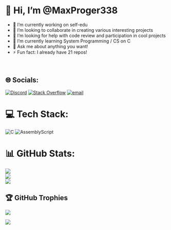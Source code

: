 # 👋 Hi, I’m @MaxProger338

- 🔭 I’m currently working on self-edu<br>
- 👯 I’m looking to collaborate in creating various interesting projects<br>
- 🤝 I’m looking for help with code review and participation in cool projects<br>
- 🌱 I’m currently learning System Programming / CS on C<br>
- 💬 Ask me about anything you want!<br>
- ⚡ Fun fact: I already have 21 repos!<br>
<br>

## 🌐 Socials:
[![Discord](https://img.shields.io/badge/Discord-%237289DA.svg?logo=discord&logoColor=white)](https://discord.gg/...) [![Stack Overflow](https://img.shields.io/badge/-Stackoverflow-FE7A16?logo=stack-overflow&logoColor=white)](https://stackoverflow.com/users/28635016) [![email](https://img.shields.io/badge/Email-D14836?logo=gmail&logoColor=white)](mailto:maxproger338@mail.ru) 

# 💻 Tech Stack:
![C](https://img.shields.io/badge/c-%2300599C.svg?style=for-the-badge&logo=c&logoColor=white) ![AssemblyScript](https://img.shields.io/badge/assembly%20script-%23000000.svg?style=for-the-badge&logo=assemblyscript&logoColor=white)
# 📊 GitHub Stats:
![](https://github-readme-stats.vercel.app/api?username=MaxProger338&theme=blue-green&hide_border=false&include_all_commits=true&count_private=false)<br/>
![](https://github-readme-streak-stats.herokuapp.com/?user=MaxProger338&theme=blue-green&hide_border=false)<br/>
![](https://github-readme-stats.vercel.app/api/top-langs/?username=MaxProger338&theme=blue-green&hide_border=false&include_all_commits=true&count_private=false&layout=compact)

## 🏆 GitHub Trophies
![](https://github-profile-trophy.vercel.app/?username=MaxProger338&theme=radical&no-frame=false&no-bg=true&margin-w=4)

[![](https://visitcount.itsvg.in/api?id=MaxProger338&icon=0&color=0)](https://visitcount.itsvg.in)
